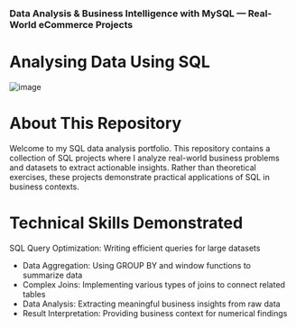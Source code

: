 ### Data Analysis & Business Intelligence with MySQL — Real-World eCommerce Projects
# Analysing Data Using SQL 
![image](https://github.com/user-attachments/assets/f543d28b-8088-43a1-bb78-39af8d6cfa21)

# About This Repository
Welcome to my SQL data analysis portfolio. This repository contains a collection of SQL projects where I analyze real-world business problems and datasets to extract actionable insights. Rather than theoretical exercises, these projects demonstrate practical applications of SQL in business contexts.

# Technical Skills Demonstrated
SQL Query Optimization: Writing efficient queries for large datasets
- Data Aggregation: Using GROUP BY and window functions to summarize data
- Complex Joins: Implementing various types of joins to connect related tables
- Data Analysis: Extracting meaningful business insights from raw data
- Result Interpretation: Providing business context for numerical findings
